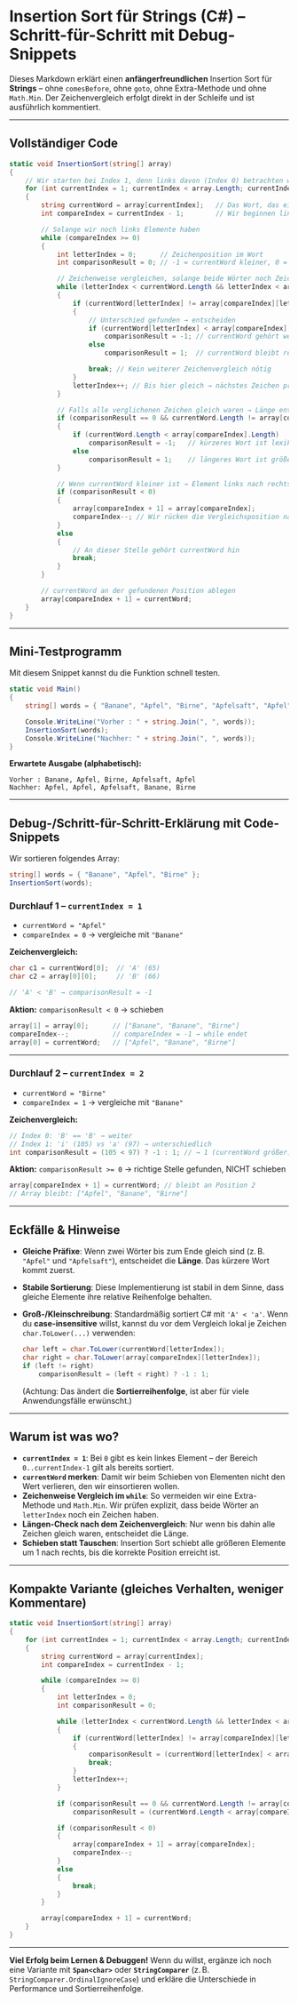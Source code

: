 # Insertion Sort für Strings (C#) – Schritt-für-Schritt mit Debug-Snippets

Dieses Markdown erklärt einen **anfängerfreundlichen** Insertion Sort für **Strings** – ohne `comesBefore`, ohne `goto`, ohne Extra-Methode und ohne `Math.Min`. Der Zeichenvergleich erfolgt direkt in der Schleife und ist ausführlich kommentiert.

---

## Vollständiger Code

```csharp
static void InsertionSort(string[] array)
{
    // Wir starten bei Index 1, denn links davon (Index 0) betrachten wir als bereits sortiert
    for (int currentIndex = 1; currentIndex < array.Length; currentIndex++)
    {
        string currentWord = array[currentIndex];   // Das Wort, das einsortiert werden soll
        int compareIndex = currentIndex - 1;        // Wir beginnen links daneben

        // Solange wir noch links Elemente haben
        while (compareIndex >= 0)
        {
            int letterIndex = 0;      // Zeichenposition im Wort
            int comparisonResult = 0; // -1 = currentWord kleiner, 0 = gleich, +1 = currentWord größer

            // Zeichenweise vergleichen, solange beide Wörter noch Zeichen haben
            while (letterIndex < currentWord.Length && letterIndex < array[compareIndex].Length)
            {
                if (currentWord[letterIndex] != array[compareIndex][letterIndex])
                {
                    // Unterschied gefunden → entscheiden
                    if (currentWord[letterIndex] < array[compareIndex][letterIndex])
                        comparisonResult = -1; // currentWord gehört weiter nach links
                    else
                        comparisonResult = 1;  // currentWord bleibt rechts

                    break; // Kein weiterer Zeichenvergleich nötig
                }
                letterIndex++; // Bis hier gleich → nächstes Zeichen prüfen
            }

            // Falls alle verglichenen Zeichen gleich waren → Länge entscheidet
            if (comparisonResult == 0 && currentWord.Length != array[compareIndex].Length)
            {
                if (currentWord.Length < array[compareIndex].Length)
                    comparisonResult = -1;   // kürzeres Wort ist lexikografisch kleiner
                else
                    comparisonResult = 1;    // längeres Wort ist größer
            }

            // Wenn currentWord kleiner ist → Element links nach rechts schieben und weiter nach links gehen
            if (comparisonResult < 0)
            {
                array[compareIndex + 1] = array[compareIndex];
                compareIndex--; // Wir rücken die Vergleichsposition nach links
            }
            else
            {
                // An dieser Stelle gehört currentWord hin
                break;
            }
        }

        // currentWord an der gefundenen Position ablegen
        array[compareIndex + 1] = currentWord;
    }
}
```

---

## Mini-Testprogramm

Mit diesem Snippet kannst du die Funktion schnell testen.

```csharp
static void Main()
{
    string[] words = { "Banane", "Apfel", "Birne", "Apfelsaft", "Apfel" };

    Console.WriteLine("Vorher : " + string.Join(", ", words));
    InsertionSort(words);
    Console.WriteLine("Nachher: " + string.Join(", ", words));
}
```

**Erwartete Ausgabe (alphabetisch):**

```text
Vorher : Banane, Apfel, Birne, Apfelsaft, Apfel
Nachher: Apfel, Apfel, Apfelsaft, Banane, Birne
```

---

## Debug-/Schritt-für-Schritt-Erklärung mit Code-Snippets

Wir sortieren folgendes Array:

```csharp
string[] words = { "Banane", "Apfel", "Birne" };
InsertionSort(words);
```

### Durchlauf 1 – `currentIndex = 1`

- `currentWord = "Apfel"`
- `compareIndex = 0` → vergleiche mit `"Banane"`

**Zeichenvergleich:**
```csharp
char c1 = currentWord[0];  // 'A' (65)
char c2 = array[0][0];     // 'B' (66)

// 'A' < 'B' → comparisonResult = -1
```

**Aktion:** `comparisonResult < 0` → schieben
```csharp
array[1] = array[0];      // ["Banane", "Banane", "Birne"]
compareIndex--;           // compareIndex = -1 → while endet
array[0] = currentWord;   // ["Apfel", "Banane", "Birne"]
```

---

### Durchlauf 2 – `currentIndex = 2`

- `currentWord = "Birne"`
- `compareIndex = 1` → vergleiche mit `"Banane"`

**Zeichenvergleich:**
```csharp
// Index 0: 'B' == 'B' → weiter
// Index 1: 'i' (105) vs 'a' (97) → unterschiedlich
int comparisonResult = (105 < 97) ? -1 : 1; // → 1 (currentWord größer)
```

**Aktion:** `comparisonResult >= 0` → richtige Stelle gefunden, NICHT schieben
```csharp
array[compareIndex + 1] = currentWord; // bleibt an Position 2
// Array bleibt: ["Apfel", "Banane", "Birne"]
```

---

## Eckfälle & Hinweise

- **Gleiche Präfixe**: Wenn zwei Wörter bis zum Ende gleich sind (z. B. `"Apfel"` und `"Apfelsaft"`), entscheidet die **Länge**. Das kürzere Wort kommt zuerst.
- **Stabile Sortierung**: Diese Implementierung ist stabil in dem Sinne, dass gleiche Elemente ihre relative Reihenfolge behalten.
- **Groß-/Kleinschreibung**: Standardmäßig sortiert C# mit `'A' < 'a'`. Wenn du **case-insensitive** willst, kannst du vor dem Vergleich lokal je Zeichen `char.ToLower(...)` verwenden:

  ```csharp
  char left = char.ToLower(currentWord[letterIndex]);
  char right = char.ToLower(array[compareIndex][letterIndex]);
  if (left != right)
      comparisonResult = (left < right) ? -1 : 1;
  ```

  (Achtung: Das ändert die **Sortierreihenfolge**, ist aber für viele Anwendungsfälle erwünscht.)

---

## Warum ist was wo?

- **`currentIndex = 1`**: Bei `0` gibt es kein linkes Element – der Bereich `0..currentIndex-1` gilt als bereits sortiert.
- **`currentWord` merken**: Damit wir beim Schieben von Elementen nicht den Wert verlieren, den wir einsortieren wollen.
- **Zeichenweise Vergleich im `while`**: So vermeiden wir eine Extra-Methode und `Math.Min`. Wir prüfen explizit, dass beide Wörter an `letterIndex` noch ein Zeichen haben.
- **Längen-Check nach dem Zeichenvergleich**: Nur wenn bis dahin alle Zeichen gleich waren, entscheidet die Länge.
- **Schieben statt Tauschen**: Insertion Sort schiebt alle größeren Elemente um 1 nach rechts, bis die korrekte Position erreicht ist.

---

## Kompakte Variante (gleiches Verhalten, weniger Kommentare)

```csharp
static void InsertionSort(string[] array)
{
    for (int currentIndex = 1; currentIndex < array.Length; currentIndex++)
    {
        string currentWord = array[currentIndex];
        int compareIndex = currentIndex - 1;

        while (compareIndex >= 0)
        {
            int letterIndex = 0;
            int comparisonResult = 0;

            while (letterIndex < currentWord.Length && letterIndex < array[compareIndex].Length)
            {
                if (currentWord[letterIndex] != array[compareIndex][letterIndex])
                {
                    comparisonResult = (currentWord[letterIndex] < array[compareIndex][letterIndex]) ? -1 : 1;
                    break;
                }
                letterIndex++;
            }

            if (comparisonResult == 0 && currentWord.Length != array[compareIndex].Length)
                comparisonResult = (currentWord.Length < array[compareIndex].Length) ? -1 : 1;

            if (comparisonResult < 0)
            {
                array[compareIndex + 1] = array[compareIndex];
                compareIndex--;
            }
            else
            {
                break;
            }
        }

        array[compareIndex + 1] = currentWord;
    }
}
```

---

**Viel Erfolg beim Lernen & Debuggen!** Wenn du willst, ergänze ich noch eine Variante mit **`Span<char>`** oder **`StringComparer`** (z. B. `StringComparer.OrdinalIgnoreCase`) und erkläre die Unterschiede in Performance und Sortierreihenfolge.

